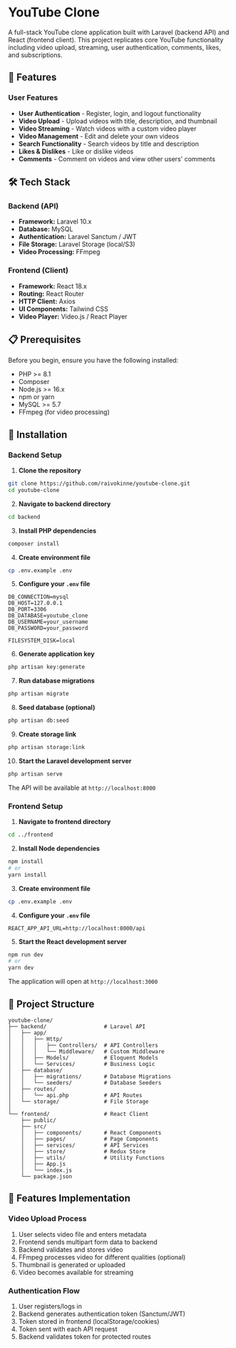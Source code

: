 # YouTube Clone

A full-stack YouTube clone application built with Laravel (backend API) and React (frontend client). This project replicates core YouTube functionality including video upload, streaming, user authentication, comments, likes, and subscriptions.

## 🚀 Features

### User Features

- **User Authentication** - Register, login, and logout functionality
- **Video Upload** - Upload videos with title, description, and thumbnail
- **Video Streaming** - Watch videos with a custom video player
- **Video Management** - Edit and delete your own videos
- **Search Functionality** - Search videos by title and description
- **Likes & Dislikes** - Like or dislike videos
- **Comments** - Comment on videos and view other users' comments

## 🛠️ Tech Stack

### Backend (API)

- **Framework:** Laravel 10.x
- **Database:** MySQL
- **Authentication:** Laravel Sanctum / JWT
- **File Storage:** Laravel Storage (local/S3)
- **Video Processing:** FFmpeg

### Frontend (Client)

- **Framework:** React 18.x
- **Routing:** React Router
- **HTTP Client:** Axios
- **UI Components:** Tailwind CSS
- **Video Player:** Video.js / React Player

## 📋 Prerequisites

Before you begin, ensure you have the following installed:

- PHP >= 8.1
- Composer
- Node.js >= 16.x
- npm or yarn
- MySQL >= 5.7
- FFmpeg (for video processing)

## 🔧 Installation

### Backend Setup

1. **Clone the repository**

```bash
git clone https://github.com/raivokinne/youtube-clone.git
cd youtube-clone
```

2. **Navigate to backend directory**

```bash
cd backend
```

3. **Install PHP dependencies**

```bash
composer install
```

4. **Create environment file**

```bash
cp .env.example .env
```

5. **Configure your `.env` file**

```env
DB_CONNECTION=mysql
DB_HOST=127.0.0.1
DB_PORT=3306
DB_DATABASE=youtube_clone
DB_USERNAME=your_username
DB_PASSWORD=your_password

FILESYSTEM_DISK=local
```

6. **Generate application key**

```bash
php artisan key:generate
```

7. **Run database migrations**

```bash
php artisan migrate
```

8. **Seed database (optional)**

```bash
php artisan db:seed
```

9. **Create storage link**

```bash
php artisan storage:link
```

10. **Start the Laravel development server**

```bash
php artisan serve
```

The API will be available at `http://localhost:8000`

### Frontend Setup

1. **Navigate to frontend directory**

```bash
cd ../frontend
```

2. **Install Node dependencies**

```bash
npm install
# or
yarn install
```

3. **Create environment file**

```bash
cp .env.example .env
```

4. **Configure your `.env` file**

```env
REACT_APP_API_URL=http://localhost:8000/api
```

5. **Start the React development server**

```bash
npm run dev
# or
yarn dev
```

The application will open at `http://localhost:3000`

## 📁 Project Structure

```
youtube-clone/
├── backend/                  # Laravel API
│   ├── app/
│   │   ├── Http/
│   │   │   ├── Controllers/  # API Controllers
│   │   │   └── Middleware/   # Custom Middleware
│   │   ├── Models/           # Eloquent Models
│   │   └── Services/         # Business Logic
│   ├── database/
│   │   ├── migrations/       # Database Migrations
│   │   └── seeders/          # Database Seeders
│   ├── routes/
│   │   └── api.php           # API Routes
│   └── storage/              # File Storage
│
└── frontend/                 # React Client
    ├── public/
    ├── src/
    │   ├── components/       # React Components
    │   ├── pages/            # Page Components
    │   ├── services/         # API Services
    │   ├── store/            # Redux Store
    │   ├── utils/            # Utility Functions
    │   ├── App.js
    │   └── index.js
    └── package.json
```

## 🎨 Features Implementation

### Video Upload Process

1. User selects video file and enters metadata
2. Frontend sends multipart form data to backend
3. Backend validates and stores video
4. FFmpeg processes video for different qualities (optional)
5. Thumbnail is generated or uploaded
6. Video becomes available for streaming

### Authentication Flow

1. User registers/logs in
2. Backend generates authentication token (Sanctum/JWT)
3. Token stored in frontend (localStorage/cookies)
4. Token sent with each API request
5. Backend validates token for protected routes
